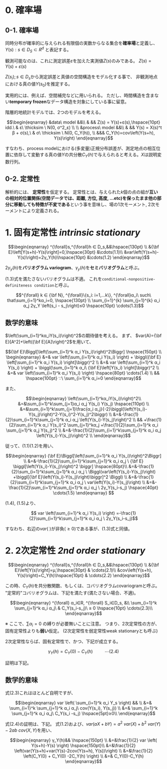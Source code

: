 # 0. 確率場
## 0-1. 確率場
同時分布が確率的に与えられる有限個の実数からなる集合を**確率場**と定義し、
$Y(s): s∈D_S⊂R^d$
と表記する。

観測可能なのは、これに測定誤差$ε$を加えた実測値$Z(s)$のみである。
$Z(s) = Y(s) + ε(s)$

$Z(s_i); s∈D_s$から測定誤差と真値の空間構造をモデル化する事で、
非観測地点における真の値$Y(s_0)$を推定する。

実用的には、例えば、空間補完などに用いられる。
ただし、時間構造を含まない**temporary frozen**なデータ構造を対象にしている事に留意。


階層的地統計モデルでは、2つのモデルを考える。

```math
\begin{eqnarray}
&data\ model &&\\
& && Z(s) = Y(s)+ε(s),\hspace{10pt} idd.\ & ε\ \thicksim \ N(0, σ^2_ε) \\
 \\
&process\ model &&\\
& && Y(s) = X(s)^t β + σ(s),\ & σ\ \thicksim \ N(0, C_Y(h)), \\
&&& C_Y(h)=cov\left(Y(s+h), Y(s)\right)
\end{eqnarray}
```
すなわち、process modelにおける(多変量)正規分布誤差が、測定地点の相互位置に依存して変動する真の値$Y$の共分散$C_Y(h)$で与えられると考える。$X$は説明変数行列。



## 0-2. 定常性
解析的には、 **定常性**を仮定する。
定常性とは、与えられた$k$個の点の組が**互いの相対的位置関係(空間データでは、距離, 方位, 高度, ...etc)を保ったまま他の部分に移動しても特徴が不変である**という事を意味し、場の1次モーメント, 2次モーメントにより定義される。

# 1. 固有定常性 *intrinsic stationary*

```math
\begin{eqnarray}
^{\forall}s,^{\forall}h ∈ D_s,&&\hspace{130pt} \\

&{\bf E}\left[Y(s+h)-Y(s)\right]=0,\hspace{30pt}   &\cdots(1.1)\\
&var\left(Y(s+h)-Y(s)\right)=2γ_Y(h)\hspace{10pt} &\cdots(1.2)

\end{eqnarray}
```

$2γ_y(h)$を**バリオグラム variogram**、$γ_y(h)$を**セミバリオグラム**と呼ぶ。

(1.3)式を満たさないバリオグラムは不適。
これを`conditional-nonpositive-definiteness condition`と呼ぶ。

```math
^{\forall} k ∈ {\bf N}, ^{\forall}\{s_i: i=1,...k\},
^{\forall}α_i\ such\ that\sum_{i=1}^kα_i=0, \hspace{130pt} \\

\sum_{i=1}^{k} \sum_{j=1}^{k} α_i α_j 2γ_Y \left(s_i - s_j\right)≤0 
\hspace{10pt} \cdots(1.3)
```

##  数学的意味
$\left(\sum_{i=1}^kα_iY(s_i)\right)^2$の期待値を考える。
まず、
$var(A)={\bf E}[A^2]+\left({\bf E}[A]\right)^2$を用いて、

```math
{\bf E}\Biggl[\left(\sum_{i=1}^k α_i Y(s_i)\right)^2\Biggr] \hspace{150pt} \\
\begin{eqnarray}
&=& var \left(\sum_{i=1}^k α_i Y(s_i) \right)
 + \biggl({\bf E} \left[\sum_{i=1}^k α_i Y(s_i) \right]\biggr)^2 \\
&=& var \left(\sum_{i=1}^k α_i Y(s_i) \right) 
+ \biggl(\sum_{i=1}^k α_i\ {\bf E}\left[Y(s_i) \right]\biggr)^2 \\
&=& var \left(\sum_{i=1}^k α_i Y(s_i) \right) \hspace{80pt}
\cdots(1.4) \\
&& \hspace{100pt}  ∵\ \sum_{i=1}^k α_i=0
\end{eqnarray}
```
また、

```math
\begin{eqnarray}
\left(\sum_{i=1}^kα_iY(s_i)\right)^2\\
&=&\sum_{i=1}^k\sum_{j=1}α_i α_j Y(s_i) Y(s_j) \hspace{110pt} \\
&=&\sum_{i=1}^k\sum_{j=1}\frac{α_i α_j}{-2}\biggl(\left(Y(s_i)-Y(s_j)\right)^2-Y(s_i)^2-Y(s_j)^2\biggr) \\
&=&-\frac{1}{2}\sum_{i=1}^k\sum_{j=1}^k α_i α_j \left(Y(s_i)-Y(s_j)\right)^2 \\
&& +\frac{1}{2}\sum_{i=1}^k α_i Y(s_i)^2 \sum_{j=1}^kα_j 
+\frac{1}{2}\sum_{i=1}^k α_i \sum_{j=1}^k α_j Y(s_j)^2  \\
&=&-\frac{1}{2}\sum_{i=1}^k\sum_{j=1}^k α_i α_j \left(Y(s_i)-Y(s_j)\right)^2 \\
\end{eqnarray}
```
従って、(1.1)(1.2)を用い、

```math
\begin{eqnarray}
{\bf E}\Biggl[\left(\sum_{i=1}^k α_i Y(s_i)\right)^2\Biggr] \\
&=&-\frac{1}{2}\sum_{i=1}^k\sum_{j=1}^k α_i α_j \ 
{\bf E} \biggl[\left(Y(s_i)-Y(s_j)\right)^2 \biggr] \hspace{80pt}\\
&=&-\frac{1}{2}\sum_{i=1}^k\sum_{j=1}^k α_i α_j \ 
\Biggl(var\left(Y(s_i)-Y(s_j)\right)
+\biggl[{\bf E}\left(Y(s_i)-Y(s_j)\right)\biggr]^2 \Biggl) \\

&=&-\frac{1}{2}\sum_{i=1}^k\sum_{j=1}^k α_i α_j \ 
var\left(Y(s_i)-Y(s_j)\right) \\
&=&-\frac{1}{2}\sum_{i=1}^k\sum_{j=1}^k α_i α_j \ 2γ_Y(s_i-s_j)
\hspace{40pt}
\cdots(1.5)

\end{eqnarray}

```

(1.4), (1.5)より、

```math
 var \left(\sum_{i=1}^k α_i Y(s_i) \right) 
=-\frac{1}{2}\sum_{i=1}^k\sum_{j=1}^k α_i α_j \ 2γ_Y(s_i-s_j)
```
すなわち、右辺の$var(\ )$が非負($≥0$)である事が、(1.3)式と同値。


# 2. 2次定常性 *2nd order stationary*

```math
\begin{eqnarray}
^{\forall}s,^{\forall}h ∈ D_s,&&\hspace{130pt} \\

&{\bf E}\left[Y(s)\right]=μ,\hspace{30pt}   &
\cdots(2.1)\\
&cov\left(Y(s+h), Y(s)\right)=C_Y(h)\hspace{10pt} &
\cdots(2.2)

\end{eqnarray}
```
この時、$C_Y(h)$を共分散関数、もしくは、コバリオグラムcovariogramと呼ぶ。
"定常的"コバリオグラムは、下記を満たす(満たさない場合、不適)。

```math
\begin{eqnarray}
^{\forall} α_i∈R, ^{\forall} S_i∈D_s, &\\
\sum_{i=1}^k \sum_{j=1}^k  α_i α_j\ & C_Y(s_i-s_j)\ ≥ 0 \hspace{10pt} \cdots(2.3)\\
\end{eqnarray}
```
※ ここで、$\sum α_i=0$ の縛りが必要無いことに注意。
つまり、2次定常性の方が、固有定常性よりも**弱い**仮定。
(2次定常性を弱定常性weak stationaryとも呼ぶ)

2次定常性ならば、固有定常性で、かつ、下記が成立する。

```math
γ_Y(h)=C_Y(0)\ -\ C_Y(h) \hspace{30pt} \cdots(2.4)
```
証明は下記。




## 数学的意味
式(2.3)これはほとんど自明ですが、

```math
\begin{eqnarray}
var \left( \sum_{i=1}^k α_i Y_s \right) && \\
&=& \sum_{i=1}^k \sum_{j=1}^k α_i α_j\ cov(Y(s_i), Y(s_j)) \\
&=& \sum_{i=1}^k \sum_{j=1}^k α_i α_j\ C_Y(s_i -s_j)  \hspace{5pt}≥0\\
\end{eqnarray}
```

式(2.4)の証明は、下記。
式(1.2)および、$var(aX+bY)=a^2\ var(X)+b^2\ var(Y)-2ab\ cov(X,Y)$を用い、

```math
\begin{eqnarray}
γ_Y(h)&& \hspace{150pt} \\
&=&\frac{1}{2} var \left( Y(s+h)-Y(s) \right) \hspace{150pt}\\
&=&\frac{1}{2} \left(var(Y(s+h)+var(Y(s)-2cov(Y(s+h), Y(s))\right) \\
&=&\frac{1}{2} \left(C_Y(0) + C_Y(0) -2C_Y(h) \right) \\
&=& C_Y(0)-C_Y(h)
\end{eqnarray}
```


